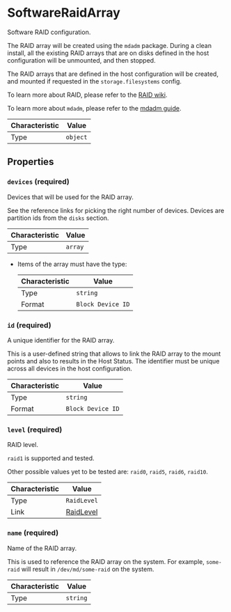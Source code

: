 <!-- THIS FILE IS AUTOMATICALLY GENERATED BY DOCBUILDER, DO NOT EDIT MANUALLY! -->

# SoftwareRaidArray

Software RAID configuration.

The RAID array will be created using the `mdadm` package. During a clean install, all the existing RAID arrays that are on disks defined in the host configuration will be unmounted, and then stopped.

The RAID arrays that are defined in the host configuration will be created, and mounted if requested in the `storage.filesystems` config.

To learn more about RAID, please refer to the [RAID wiki](https://wiki.archlinux.org/title/RAID).

To learn more about `mdadm`, please refer to the [mdadm guide](https://raid.wiki.kernel.org/index.php/A_guide_to_mdadm).

| Characteristic | Value    |
| -------------- | -------- |
| Type           | `object` |

## Properties

### `devices` **<span>(required)</span>**

Devices that will be used for the RAID array.

See the reference links for picking the right number of devices. Devices are partition ids from the `disks` section.

| Characteristic | Value   |
| -------------- | ------- |
| Type           | `array` |

- Items of the array must have the type:

   | Characteristic | Value             |
   | -------------- | ----------------- |
   | Type           | `string`          |
   | Format         | `Block Device ID` |

### `id` **<span>(required)</span>**

A unique identifier for the RAID array.

This is a user-defined string that allows to link the RAID array to the mount points and also to results in the Host Status. The identifier must be unique across all devices in the host configuration.

| Characteristic | Value             |
| -------------- | ----------------- |
| Type           | `string`          |
| Format         | `Block Device ID` |

### `level` **<span>(required)</span>**

RAID level.

`raid1` is supported and tested.

Other possible values yet to be tested are: `raid0`, `raid5`, `raid6`, `raid10`.

| Characteristic | Value                       |
| -------------- | --------------------------- |
| Type           | `RaidLevel`                 |
| Link           | [RaidLevel](./RaidLevel.md) |

### `name` **<span>(required)</span>**

Name of the RAID array.

This is used to reference the RAID array on the system. For example, `some-raid` will result in `/dev/md/some-raid` on the system.

| Characteristic | Value    |
| -------------- | -------- |
| Type           | `string` |

